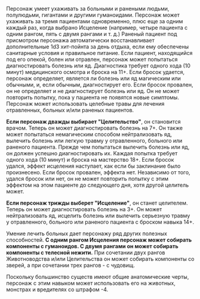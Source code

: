 Персонаж умеет ухаживать за больными и ранеными людьми, полулюдьми, гигантами и другими гуманоидами. Персонаж может ухаживать за тремя пациентами одновременно, плюс еще за одним каждый раз, когда выбрано Исцеление (например, четыре пациента с одним рангом, пять с двумя рангами и т. д.) Раненый пациент под присмотром персонажа автоматически восстанавливает дополнительные 1d3 хит-пойнта за день отдыха, если ему обеспечены санитарные условия и правильное питание. Если пациент, находящийся под его опекой, болен или отравлен, персонаж может попытаться диагностировать болезнь или яд. Диагностика требует одного хода (10 минут) медицинского осмотра и броска на 11+. Если бросок удается, персонаж определяет, является ли болезнь или яд магическим или обычными, и, если обычным, диагностирует его. Если бросок провален, он не определяет и не диагностирует болезнь или яд. Он не может повторить попытку, пока у пациента не появятся новые симптомы. Персонаж может использовать целебные травы для лечения отравленных, больных и/или раненых пациентов.

**Если персонаж дважды выбирает "Целительство"**, он становится врачом. Теперь он может диагностировать болезнь на 7+. Он также может попытаться немагическим способом нейтрализовать яд, вылечить болезнь или легкую травму у отравленного, больного или раненого пациента. Прежде чем попытаться вылечить болезнь или яд, он должен успешно диагностировать их. Каждая попытка требует одного хода (10 минут) и броска на мастерство 18+. Если бросок удался, эффект исцеления наступает, как если бы заклинание было произнесено. Если бросок провален, эффекта нет. Независимо от того, удался бросок или нет, он не может повторить попытку с этим эффектом на этом пациенте до следующего дня, хотя другой целитель может.

**Если персонаж трижды выберет "Исцеление"**, он станет целителем. Теперь он может диагностировать болезнь на 3+. Он может нейтрализовать яд, исцелить болезнь или вылечить серьезную травму у отравленного, больного или раненого пациента с броском навыка 14+.

Умение лечить больных дает персонажу ряд других полезных способностей. **С одним рангом Исцеления персонаж может собирать компоненты с гуманоидов. С двумя рангами он может собирать компоненты с телесной нежити.** При сочетании двух рангов Животноводства и/или Целительства он может собирать компоненты со зверей, а при сочетании трех рангов - с чудовищ.

Поскольку большинство существ имеют общие анатомические черты, персонаж с этим навыком может использовать его на животных, монстрах и вредителях со штрафом -4.
